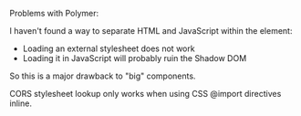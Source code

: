 
Problems with Polymer:

I haven't found a way to separate HTML and JavaScript within the element:

* Loading an external stylesheet does not work
* Loading it in JavaScript will probably ruin the Shadow DOM

So this is a major drawback to "big" components.

CORS stylesheet lookup only works when using CSS @import directives inline.